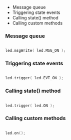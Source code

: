 - Message queue
- Triggering state events
- Calling state() method
- Calling custom methods

### Message queue ###

```c++

led.msgWrite( led.MSG_ON );

```

### Triggering state events ###

```c++

led.trigger( led.EVT_ON );

```

### Calling state() method ###

```c++

led.trigger( led.ON );

```

### Calling custom methods ###

```c++

led.on();

```
